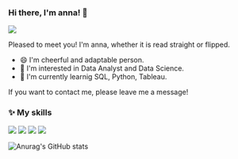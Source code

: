 ### Hi there, I'm anna! 👋
<a href="https://nasena.tistory.com/" target="_blank"><img src="https://img.shields.io/badge/BLOG-E6502A?style=flat-square&logo=Tistory&logoColor=white"/></a>

Pleased to meet you!
I'm anna, whether it is read straight or flipped.
- 😄 I'm cheerful and adaptable person.
- :triangular_flag_on_post: I'm interested in Data Analyst and Data Science.
- 🌱 I'm currently learnig SQL, Python, Tableau.

If you want to contact me, please leave me a message!

<!--
**twoibtone/twoibtone** is a ✨ _special_ ✨ repository because its `README.md` (this file) appears on your GitHub profile.

Here are some ideas to get you started:

- 🔭 I’m currently working on ...
- 🌱 I’m currently learning ...
- 👯 I’m looking to collaborate on ...
- 🤔 I’m looking for help with ...
- 💬 Ask me about ...
- 📫 How to reach me: ...
- 😄 Pronouns: ...
- ⚡ Fun fact: ...
--> 

### :sparkles: My skills 
<img src="https://img.shields.io/badge/Python-3776AB?style=flat-square&logo=Python&logoColor=white"/> <img src="https://img.shields.io/badge/DBeaver-382923?style=flat-square&logo=DBeaver&logoColor=white"/> <img src="https://img.shields.io/badge/MySQL-4479A1?style=flat-square&logo=MySQL&logoColor=white"/> <img src="https://img.shields.io/badge/Tableau-FF3850?style=flat-square&logo=Tableau&logoColor=white"/>

![Anurag's GitHub stats](https://github-readme-stats.vercel.app/api?username=twoibtone&show_icons=true&theme=buefy)
